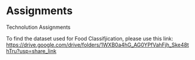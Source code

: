 # Assignments
Technolution Assignments

To find the dataset used for Food Classifjication, please use this link:
https://drive.google.com/drive/folders/1WXB0a4hG_AG0YPfVahFjh_Ske48thTru?usp=share_link
